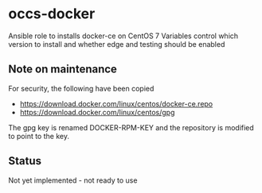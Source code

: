 # occs-docker

Ansible role to installs docker-ce on CentOS 7
Variables control which version to install and whether edge 
and testing should be enabled

## Note on maintenance

For security, the following have been copied

 - https://download.docker.com/linux/centos/docker-ce.repo
 - https://download.docker.com/linux/centos/gpg

The gpg key is renamed DOCKER-RPM-KEY and the repository is modified
to point to the key.

## Status

Not yet implemented - not ready to use
